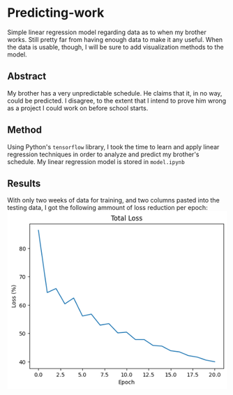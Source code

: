 # Predicting-work
Simple linear regression model regarding data as to when my brother works. Still pretty
far from having enough data to make it any useful. When the data is usable, though, I
will be sure to add visualization methods to the model.

## Abstract
My brother has a very unpredictable schedule. He claims that it, in no way, could be
predicted. I disagree, to the extent that I intend to prove him wrong as a project I
could work on before school starts.

## Method
Using Python's `tensorflow` library, I took the time to learn and apply linear regression
techniques in order to analyze and predict my brother's schedule. My linear regression
model is stored in `model.ipynb`

## Results
With only two weeks of data for training, and two columns pasted into the testing data, I
got the following ammount of loss reduction per epoch:
![Total loss graph](https://github.com/R-Rothrock/Predicting-work/blob/main/assets/asset1.png)